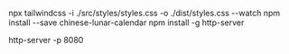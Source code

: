 npx tailwindcss -i ./src/styles/styles.css -o ./dist/styles.css --watch
npm install --save chinese-lunar-calendar
npm install -g http-server

http-server -p 8080
